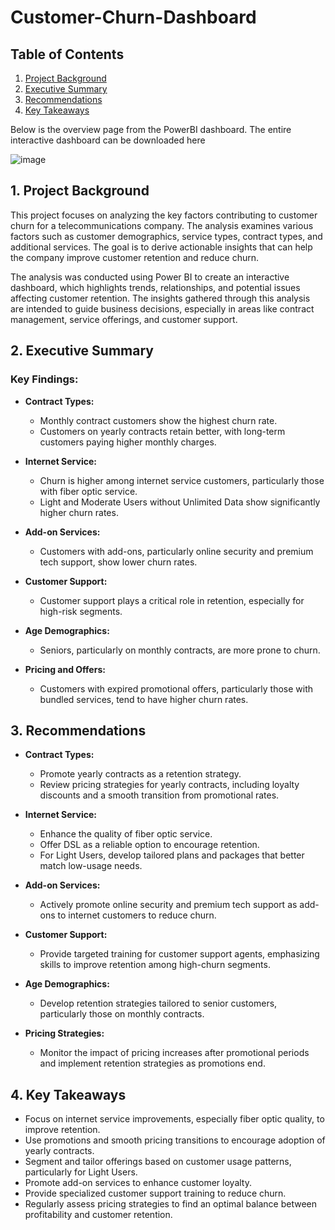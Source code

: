 # **Customer-Churn-Dashboard**

## **Table of Contents**
1. [Project Background](#1-project-background)
2. [Executive Summary](#2-executive-summary)
3. [Recommendations](#3-recommendations)
4. [Key Takeaways](#4-key-takeaways)

Below is the overview page from the PowerBI dashboard. The entire interactive dashboard can be downloaded here

![image](https://github.com/user-attachments/assets/bc74f12c-bdaf-417a-85f7-21dd0374075c)


## **1. Project Background**
This project focuses on analyzing the key factors contributing to customer churn for a telecommunications company. The analysis examines various factors such as customer demographics, service types, contract types, and additional services. The goal is to derive actionable insights that can help the company improve customer retention and reduce churn.

The analysis was conducted using Power BI to create an interactive dashboard, which highlights trends, relationships, and potential issues affecting customer retention. The insights gathered through this analysis are intended to guide business decisions, especially in areas like contract management, service offerings, and customer support.

## **2. Executive Summary**  

### **Key Findings:**

- **Contract Types:**
  - Monthly contract customers show the highest churn rate.
  - Customers on yearly contracts retain better, with long-term customers paying higher monthly charges.
  
- **Internet Service:**
  - Churn is higher among internet service customers, particularly those with fiber optic service.
  - Light and Moderate Users without Unlimited Data show significantly higher churn rates.
  
- **Add-on Services:**
  - Customers with add-ons, particularly online security and premium tech support, show lower churn rates.
  
- **Customer Support:**
  - Customer support plays a critical role in retention, especially for high-risk segments.
  
- **Age Demographics:**
  - Seniors, particularly on monthly contracts, are more prone to churn.
  
- **Pricing and Offers:**
  - Customers with expired promotional offers, particularly those with bundled services, tend to have higher churn rates.

## **3. Recommendations**  

- **Contract Types:**
  - Promote yearly contracts as a retention strategy.
  - Review pricing strategies for yearly contracts, including loyalty discounts and a smooth transition from promotional rates.
  
- **Internet Service:**
  - Enhance the quality of fiber optic service.
  - Offer DSL as a reliable option to encourage retention.
  - For Light Users, develop tailored plans and packages that better match low-usage needs.
  
- **Add-on Services:**
  - Actively promote online security and premium tech support as add-ons to internet customers to reduce churn.
  
- **Customer Support:**
  - Provide targeted training for customer support agents, emphasizing skills to improve retention among high-churn segments.
  
- **Age Demographics:**
  - Develop retention strategies tailored to senior customers, particularly those on monthly contracts.
  
- **Pricing Strategies:**
  - Monitor the impact of pricing increases after promotional periods and implement retention strategies as promotions end.

## **4. Key Takeaways**  

- Focus on internet service improvements, especially fiber optic quality, to improve retention.
- Use promotions and smooth pricing transitions to encourage adoption of yearly contracts.
- Segment and tailor offerings based on customer usage patterns, particularly for Light Users.
- Promote add-on services to enhance customer loyalty.
- Provide specialized customer support training to reduce churn.
- Regularly assess pricing strategies to find an optimal balance between profitability and customer retention.
